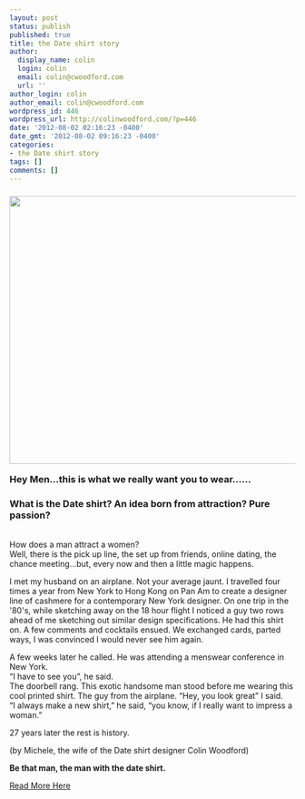 ```yaml
---
layout: post
status: publish
published: true
title: the Date shirt story
author:
  display_name: colin
  login: colin
  email: colin@cwoodford.com
  url: ''
author_login: colin
author_email: colin@cwoodford.com
wordpress_id: 446
wordpress_url: http://colinwoodford.com/?p=446
date: '2012-08-02 02:16:23 -0400'
date_gmt: '2012-08-02 09:16:23 -0400'
categories:
- the Date shirt story
tags: []
comments: []
---
```

<h3><a href="http://colinwoodforddesign.com/wp-content/uploads/2011/08/dateshirt.jpg"><img class="size-large wp-image-14 aligncenter" title="dateshirt" src="http://colinwoodforddesign.com/wp-content/uploads/2011/08/dateshirt-1024x826.jpg" alt="" width="584" height="471" /></a>
<p><strong>Hey Men...this is what we really want you to wear......</strong></h3></p>
<h3>What is the Date shirt? An idea born from attraction? Pure passion?</h3><br />
How does a man attract a women?<br />
 Well, there is the pick up line, the set up from friends, online dating, the chance meeting...but, every now and then a little magic happens.</p>
<p>I met my husband on an airplane. Not your average jaunt. I travelled four times a year from New York to Hong Kong on Pan Am to create a designer line of cashmere for a contemporary New York designer. On one trip in the '80's, while sketching away on the 18 hour flight I noticed a guy two rows ahead of me sketching out similar design specifications. He had this shirt on. A few comments and cocktails ensued. We exchanged cards, parted ways, I was convinced I would never see him again.</p>
<p>A few weeks later he called. He was attending a menswear conference in New York.<br />
 &ldquo;I have to see you&rdquo;, he said.<br />
 The doorbell rang. This exotic handsome man stood before me wearing this cool printed shirt. The guy from the airplane. &ldquo;Hey, you look great&rdquo; I said.<br />
 &ldquo;I always make a new shirt,&rdquo; he said, &ldquo;you know, if I really want to impress a woman.&rdquo;</p>
<p>27 years later the rest is history.</p>
<p>(by Michele, the wife of the Date shirt designer Colin Woodford)</p>
<p><strong>Be that man, the man with the date shirt.</strong></p>
<p><a href="http://thedateshirt.com/" target="_blank">Read More Here</a></p>
